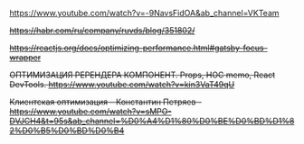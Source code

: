 https://www.youtube.com/watch?v=-9NavsFidOA&ab_channel=VKTeam

~~https://habr.com/ru/company/ruvds/blog/351802/~~

~~https://reactjs.org/docs/optimizing-performance.html#gatsby-focus-wrapper~~

~~ОПТИМИЗАЦИЯ РЕРЕНДЕРА КОМПОНЕНТ. Props, HOC memo, React DevTools. https://www.youtube.com/watch?v=kin3VaT49qU~~

~~Клиентская оптимизация – Константин Петряев - https://www.youtube.com/watch?v=sMPO-DVJCH4&t=95s&ab_channel=%D0%A4%D1%80%D0%BE%D0%BD%D1%82%D0%B5%D0%BD%D0%B4~~